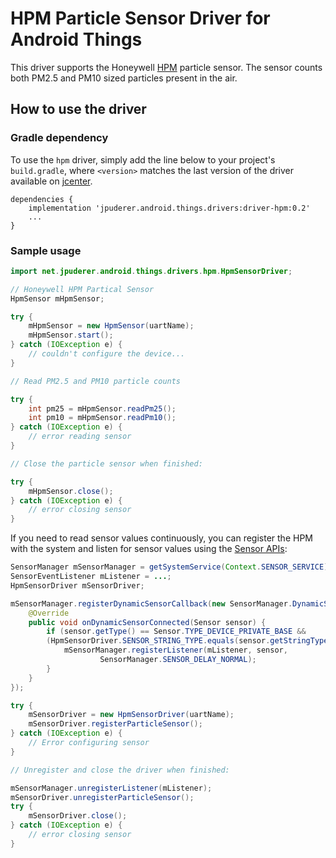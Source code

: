 HPM Particle Sensor Driver for Android Things
=============================================

This driver supports the Honeywell [HPM][product_hpm] particle sensor.  The sensor counts both PM2.5 and
PM10 sized particles present in the air.

How to use the driver
---------------------

### Gradle dependency

To use the `hpm` driver, simply add the line below to your project's `build.gradle`,
where `<version>` matches the last version of the driver available on [jcenter][jcenter].

```
dependencies {
    implementation 'jpuderer.android.things.drivers:driver-hpm:0.2'
    ...
}
```

### Sample usage

```java
import net.jpuderer.android.things.drivers.hpm.HpmSensorDriver;

// Honeywell HPM Partical Sensor
HpmSensor mHpmSensor;

try {
    mHpmSensor = new HpmSensor(uartName);
    mHpmSensor.start();
} catch (IOException e) {
    // couldn't configure the device...
}

// Read PM2.5 and PM10 particle counts

try {
    int pm25 = mHpmSensor.readPm25();
    int pm10 = mHpmSensor.readPm10();
} catch (IOException e) {
    // error reading sensor
}

// Close the particle sensor when finished:

try {
    mHpmSensor.close();
} catch (IOException e) {
    // error closing sensor
}
```

If you need to read sensor values continuously, you can register the HPM with the system and
listen for sensor values using the [Sensor APIs][sensors]:
```java
SensorManager mSensorManager = getSystemService(Context.SENSOR_SERVICE);
SensorEventListener mListener = ...;
HpmSensorDriver mSensorDriver;

mSensorManager.registerDynamicSensorCallback(new SensorManager.DynamicSensorCallback() {
    @Override
    public void onDynamicSensorConnected(Sensor sensor) {
        if (sensor.getType() == Sensor.TYPE_DEVICE_PRIVATE_BASE && 
		(HpmSensorDriver.SENSOR_STRING_TYPE.equals(sensor.getStringType()))) {
            mSensorManager.registerListener(mListener, sensor,
                    SensorManager.SENSOR_DELAY_NORMAL);
        }
    }
});

try {
    mSensorDriver = new HpmSensorDriver(uartName);
    mSensorDriver.registerParticleSensor();
} catch (IOException e) {
    // Error configuring sensor
}

// Unregister and close the driver when finished:

mSensorManager.unregisterListener(mListener);
mSensorDriver.unregisterParticleSensor();
try {
    mSensorDriver.close();
} catch (IOException e) {
    // error closing sensor
}
```

[product_hpm]: https://sensing.honeywell.com/sensors/particle-sensors
[jcenter]: https://bintray.com/jpuderer/jpuderer-things-drivers/jpuderer-things-driver-hpm/_latestVersion
[sensors]: https://developer.android.com/guide/topics/sensors/sensors_overview.html
